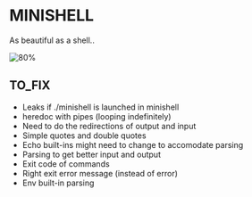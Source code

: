 # MINISHELL

As beautiful as a shell..

![80%](https://progress-bar.dev/80)


## TO_FIX
- Leaks if ./minishell is launched in minishell
- heredoc with pipes (looping indefinitely)
- Need to do the redirections of output and input
- Simple quotes and double quotes
- Echo built-ins might need to change to accomodate parsing
- Parsing to get better input and output
- Exit code of commands
- Right exit error message (instead of error)
- Env built-in parsing
